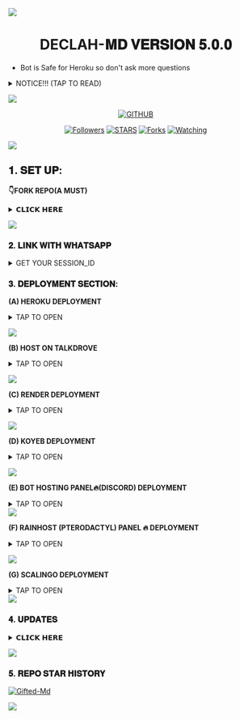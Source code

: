 <a><img src='(https://i.imgur.com/l6xR1wx.jpeg)'/></a>
<h1 align="center"> DECLAH-𝐌𝐃 𝐕𝐄𝐑𝐒𝐈𝐎𝐍 𝟓.𝟎.𝟎 </h1>

- Bot is Safe for Heroku so don't ask more questions


<details>
<summary>NOTICE!!! (TAP TO READ)</summary>

- For Panel Deployment You must download the zip from panel sections or from below link else your youtube downloaders wont work on panel.

<a href="https://files.giftedtech.my.id/download/gifted-main.zip"><img src="https://img.shields.io/badge/DOWNLOAD%20ZIP-yellow" alt="Panel Zip File" width="150"></a>

- You can add your custom premium/unlimited api key on set.js/.env on app.json(heroku) when deploying to avoid any inconveniences caused by free api key limit.
  
</details>

<a><img src='[](https://i.imgur.com/l6xR1wx.jpeg)'/></a>

  <p align="center">
<a href="https://github.com/mouricedevs"><img title="GITHUB" src="https://img.shields.io/badge/GITHUB-GIFTED TECH-red.svg?style=for-the-badge&logo=github"></a>
<p/>
<p align="center">
<a href="https://github.com/mouricedevs?tab=followers"><img title="Followers" src="https://img.shields.io/github/followers/mouricedevs?label=Followers&style=social"></a>
<a href="https://github.com/mouricedevs/gifted/stargazers/"><img title="STARS" src="https://img.shields.io/github/stars/mouricedevs/gifted?&style=social"></a>
<a href="https://github.com/mouricedevs/gifted/network/members"><img title="Forks" src="https://img.shields.io/github/forks/mouricedevs/gifted?style=social"></a>
<a href="https://github.com/mouricedevs/gifted/watchers"><img title="Watching" src="https://img.shields.io/github/watchers/mouricedevs/gifted?label=Watching&style=social"></a>

<a><img src='https://i.imgur.com/LyHic3i.gif'/></a>
  
## 𝟏. 𝐒𝐄𝐓 𝐔𝐏:

**👇FORK REPO(A MUST)**
<details>
<summary>𝗖𝗟𝗜𝗖𝗞 𝗛𝗘𝗥𝗘</summary>
  
- This is essential for you to obtain your own safe forked deployable repo especially heroku users.

<a href="https://github.com/mouricedevs/gifted/fork"><img src="https://img.shields.io/badge/CLICK%20HERE-purple" alt="FORK GIFTED-MD" width="150"></a>
</details>

<a><img src='https://i.imgur.com/LyHic3i.gif'/></a>

### 𝟐. 𝐋𝐈𝐍𝐊 𝐖𝐈𝐓𝐇 𝐖𝐇𝐀𝐓𝐒𝐀𝐏𝐏

<details>
<summary>GET YOUR SESSION_ID</summary>
<a href="https://session.giftedtech.my.id"><img src="https://img.shields.io/badge/CLICK%20HERE-green" alt="Pairing Code" width="150"></a>

- Session ID must start with **Gifted~** and is 15 characters in length.
</details>

### 𝟑. 𝐃𝐄𝐏𝐋𝐎𝐘𝐌𝐄𝐍𝐓 𝐒𝐄𝐂𝐓𝐈𝐎𝐍:
**(A) HEROKU DEPLOYMENT**

<details>
<summary>TAP TO OPEN</summary>
<a href="https://signup.heroku.com/login"><img src="https://img.shields.io/badge/HEROKU%20SIGNUP-white" alt="Pairing Code" width="150"></a>
  
<a href="https://session.giftedtech.my.id/auth"><img src="https://img.shields.io/badge/DEPLOY%20NOW-red" alt="Deploy Gifted" width="150"></a>
</details>

<a><img src='[https://i.imgur.com/l6xR1wx.jpeg](https://i.imgur.com/l6xR1wx.jpeg)'/></a>

**(B) HOST ON TALKDROVE**
<details>
<summary>TAP TO OPEN</summary>
<a href="https://host.talkdrove.com/auth/signup?ref=53A2DE6D"><img src="https://img.shields.io/badge/TALKDROVE%20SIGNUP-green" alt="TalkDrove" width="150"></a>

<a href="https://youtu.be/YG3-oV2cVj8?feature=shared"><img src="https://img.shields.io/badge/WATCH%20TUTORIAL-red" alt="TalkDrove Tutorial" width="150"></a>
</details>

<a><img src='https://i.imgur.com/l6xR1wx.jpeg'/></a>

**(C) RENDER DEPLOYMENT**
<details>
<summary>TAP TO OPEN</summary>
<a href="https://dashboard.render.com/signup"><img src="https://img.shields.io/badge/RENDER%20SIGNUP-green" alt="Render" width="150"></a>

<a href="https://youtu.be/TVu8CQPPliM?feature=shared"><img src="https://img.shields.io/badge/WATCH%20TUTORIAL-red" alt="Render Tutorial" width="150"></a>
</details>

<a><img src='https://i.imgur.com/l6xR1wx.jpeg'/></a>

**(D) KOYEB DEPLOYMENT**
<details>
<summary>TAP TO OPEN</summary>
<a href="https://app.koyeb.com/auth/signup"><img src="https://img.shields.io/badge/KOYEB%20SIGNUP-purple" alt="Koyeb" width="150"></a>

<a href="https://app.koyeb.com/services/deploy/?type=git&repository=github.com%2Fmouricedevs%2Fgifted&branch=main&name=gifted-md&builder=dockerfile&env%5BAUTO_BLOCK=false%5D=&env%5BSESSION_ID%5D=your%20sessionid%20here&env%5BMODE%5D=private&env=%5BAUTO_READ%5D%3Dfalse&env%5BAUTO_READ_STATUS%5D=true"><img src="https://img.shields.io/badge/DEPLOY%20NOW-black" alt="Koyeb Tutorial" width="150"></a>
</details>

<a><img src='https://i.imgur.com/LyHic3i.gif'/></a>

**(E) BOT HOSTING PANEL🔥(DISCORD) DEPLOYMENT**
<details>
<summary>TAP TO OPEN</summary>
<a href="https://files.giftedtech.my.id/download/gifted-main.zip"><img src="https://img.shields.io/badge/DOWNLOAD%20FILES-yellow" alt="Rainhost Files" width="150"></a>
  
<a href="https://bot-hosting.net/?aff=1259151615210819614"><img src="https://img.shields.io/badge/SIGNUP%20&%20DEPLOY-gold" alt="Scalingo Deploy" width="150"></a>

<a href="https://youtu.be/1BwOqHhnFGs?feature=shared"><img src="https://img.shields.io/badge/WATCH%20TUTORIAL-red" alt="TalkDrove Tutorial" width="150"></a>
</details

<a><img src='https://i.imgur.com/LyHic3i.gif'/></a>

**(F) RAINHOST (PTERODACTYL) PANEL 🔥 DEPLOYMENT**
<details>
<summary>TAP TO OPEN</summary>
<a href="https://dash.rainxzet.com"><img src="https://img.shields.io/badge/RAINHOST%20SIGNUP-green" alt="Rainhost" width="150"></a>
<a href="https://files.giftedtech.my.id/download/gifted-main.zip"><img src="https://img.shields.io/badge/DOWNLOAD%20FILES-yellow" alt="Rainhost Files" width="150"></a>
<a href="https://youtu.be/8YpaGQQN_x4"><img src="https://img.shields.io/badge/WATCH%20TUTORIAL-white" alt="Rainhost Tutorial" width="150"></a>
</details>

<a><img src='https://i.imgur.com/LyHic3i.gif'/></a>

**(G) SCALINGO DEPLOYMENT**
<details>
<summary>TAP TO OPEN</summary>
<a href="https://scalingo.com/"><img src="https://img.shields.io/badge/SIGNUP%20&%20DEPLOY-gold" alt="Scalingo Deploy" width="150"></a>
</details

<a><img src='https://i.imgur.com/LyHic3i.gif'/></a>


### 𝟒. 𝐔𝐏𝐃𝐀𝐓𝐄𝐒 

<details>
<summary>𝗖𝗟𝗜𝗖𝗞 𝗛𝗘𝗥𝗘</summary>
  
- **[CONTACT SUPPORT](https://api.giftedtech.my.id/contact) For More Info**
- **Join [WHATSAPP CHANNEL](https://whatsapp.com/channel/0029VaYauR9ISTkHTj4xvi1l) for Daily Updates.**
- **Check out my [Website Profile](https://giftedtech.my.id) for More Projects.**
</details>

<a><img src='https://i.imgur.com/LyHic3i.gif'/></a>

### 𝟓. 𝐑𝐄𝐏𝐎 𝐒𝐓𝐀𝐑 𝐇𝐈𝐒𝐓𝐎𝐑𝐘 

[![Gifted-Md](https://api.star-history.com/svg?repos=mouricedevs/gifted&type=Timeline)](#)

<a><img src='https://i.imgur.com/LyHic3i.gif'/></a>
